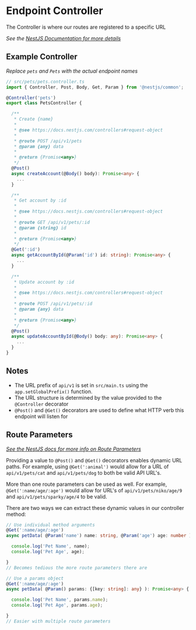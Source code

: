 # Endpoint Controller

The Controller is where our routes are registered to a specific URL

_See the [NestJS Documentation for more details](https://docs.nestjs.com/controllers)_

## Example Controller

_Replace `pets` and `Pets` with the actual endpoint names_

```ts
// src/pets/pets.controller.ts
import { Controller, Post, Body, Get, Param } from '@nestjs/common';

@Controller('pets')
export class PetsController {

  /**
   * Create {name}
   *
   * @see https://docs.nestjs.com/controllers#request-object
   *
   * @route POST /api/v1/pets
   * @param {any} data
   *
   * @return {Promise<any>}
   */
  @Post()
  async createAccount(@Body() body): Promise<any> {
    ...
  }

  /**
   * Get account by :id
   *
   * @see https://docs.nestjs.com/controllers#request-object
   *
   * @route GET /api/v1/pets/:id
   * @param {string} id
   *
   * @return {Promise<any>}
   */
  @Get(':id')
  async getAccountById(@Param('id') id: string): Promise<any> {
    ...
  }

  /**
   * Update account by :id
   *
   * @see https://docs.nestjs.com/controllers#request-object
   *
   * @route POST /api/v1/pets/:id
   * @param {any} data
   *
   * @return {Promise<any>}
   */
  @Post()
  async updateAccountById(@Body() body: any): Promise<any> {
    ...
  }
}
```

## Notes

- The URL prefix of `api/v1` is set in `src/main.ts` using the `app.setGlobalPrefix()` function.
- The URL structure is determined by the value provided to the `@Controller` decorator
- `@Post()` and `@Get()` decorators are used to define what HTTP verb this endpoint will listen for

## Route Parameters

_[See the NestJS docs for more info on Route Parameters](https://docs.nestjs.com/controllers#route-parameters)_

Providing a value to `@Post()` and `@Get()` decorators enables dynamic URL paths. For example, using `@Get(':animal')` would allow for a URL of `api/v1/pets/cat` and `api/v1/pets/dog` to both be valid API URL's.

More than one route parameters can be used as well. For example, `@Get(':name/age/:age')` would allow for URL's of `api/v1/pets/niko/age/9` and `api/v1/pets/sparky/age/4` to be valid.

There are two ways we can extract these dynamic values in our controller method:

```ts
// Use individual method arguments
@Get(':name/age/:age')
async petData( @Param('name') name: string, @Param('age') age: number ): Promise<any> {

  console.log('Pet Name', name);
  console.log('Pet Age', age);

}
// Becomes tedious the more route parameters there are
```

```ts
// Use a params object
@Get(':name/age/:age')
async petData( @Param() params: {[key: string]: any} ): Promise<any> {

  console.log('Pet Name', params.name);
  console.log('Pet Age', params.age);

}
// Easier with multiple route parameters
```

